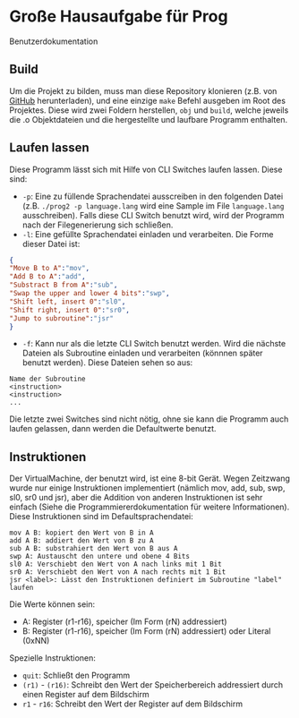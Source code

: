 # Große Hausaufgabe für Prog
Benutzerdokumentation

## Build
Um die Projekt zu bilden, muss man diese Repository klonieren (z.B. von [GitHub](https://github.com/leventeBajczi/prog2-gha/) herunterladen), und eine einzige `make` Befehl ausgeben im Root des Projektes. Diese wird zwei Foldern herstellen, `obj` und `build`, welche jeweils die .o Objektdateien und die hergestellte und laufbare Programm enthalten.

## Laufen lassen
Diese Programm lässt sich mit Hilfe von CLI Switches laufen lassen. Diese sind:
* `-p`: Eine zu füllende Sprachendatei ausscreiben in den folgenden Datei (z.B. `./prog2 -p language.lang` wird eine Sample im File `language.lang` ausschreiben). Falls diese CLI Switch benutzt wird, wird der Programm nach der Filegenerierung sich schließen. 
* `-l`: Eine gefüllte Sprachendatei einladen und verarbeiten. Die Forme dieser Datei ist:
``` json
{
"Move B to A":"mov",
"Add B to A":"add",
"Substract B from A":"sub",
"Swap the upper and lower 4 bits":"swp",
"Shift left, insert 0":"sl0",
"Shift right, insert 0":"sr0",
"Jump to subroutine":"jsr"
}
```
* `-f`: Kann nur als die letzte CLI Switch benutzt werden. Wird die nächste Dateien als Subroutine einladen und verarbeiten (könnnen später benutzt werden). Diese Dateien sehen so aus:
```
Name der Subroutine
<instruction>
<instruction>
...
```
Die letzte zwei Switches sind nicht nötig, ohne sie kann die Programm auch laufen gelassen, dann werden die Defaultwerte benutzt.

## Instruktionen
Der VirtualMachine, der benutzt wird, ist eine 8-bit Gerät. 
Wegen Zeitzwang wurde nur einige Instruktionen implementiert (nämlich mov, add, sub, swp, sl0, sr0 und jsr), aber die Addition von anderen Instruktionen ist sehr einfach (Siehe die Programmiererdokumentation für weitere Informationen).
Diese Instruktionen sind im Defaultsprachendatei:
```
mov A B: kopiert den Wert von B in A
add A B: addiert den Wert von B zu A
sub A B: substrahiert den Wert von B aus A
swp A: Austauscht den untere und obene 4 Bits
sl0 A: Verschiebt den Wert von A nach links mit 1 Bit
sr0 A: Verschiebt den Wert von A nach rechts mit 1 Bit
jsr <label>: Lässt den Instruktionen definiert im Subroutine "label" laufen 
```
Die Werte können sein:
* A: Register (r1-r16), speicher (Im Form (rN) addressiert)
* B: Register (r1-r16), speicher (Im Form (rN) addressiert) oder Literal (0xNN)

Spezielle Instruktionen:
* `quit`: Schließt den Programm
* `(r1)` - `(r16)`: Schreibt den Wert der Speicherbereich addressiert durch einen Register auf dem Bildschirm
* `r1` - `r16`: Schreibt den Wert der Register auf dem Bildschirm